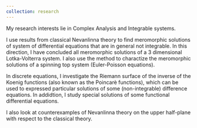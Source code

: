 ```yaml
---
collection: research
---
```


My research interests lie in Complex Analysis and Integrable systems. 

I use results from classical Nevanlinna theory to find meromorphic solutions of system of differential equations that are in general not integrable. In this direction, I have concluded all meromorphic solutions of a 3 dimensional Lotka-Volterra system. I also use the method to charactize the meromorphic solutions of a spinning top system (Euler-Poisson equations).

In discrete equations, I investigate the Riemann surface of the inverse of the Koenig functions (also known as the Poincarè functions), which can be used to expressed particular solutions of some (non-integrable) difference equations. In addidtion, I study special solutions of some functional differential equations.

I also look at counterexamples of Nevanlinna theory on the upper half-plane with respect to the classical theory.

